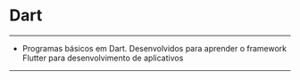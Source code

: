Dart
===============================================

--------------------

- Programas básicos em Dart. Desenvolvidos para aprender o framework Flutter para desenvolvimento de aplicativos

--------------------

